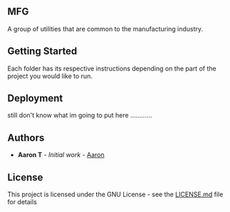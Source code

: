 ## MFG

A group of utilities that are common to the manufacturing industry.

## Getting Started

Each folder has its respective instructions depending on the part of the project you would like to run.

## Deployment

still don't know what im going to put here ............

## Authors

- **Aaron T** - _Initial work_ - [Aaron](https://github.com/Mental-Block)

## License

This project is licensed under the GNU License - see the [LICENSE.md](LICENSE.md) file for details
